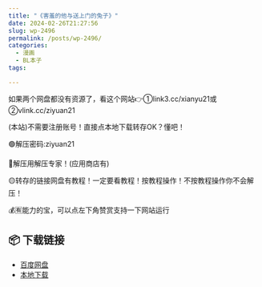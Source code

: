 ```yaml
---
title: "《害羞的他与送上门的兔子》"
date: 2024-02-26T21:27:56
slug: wp-2496
permalink: /posts/wp-2496/
categories:
  - 漫画
  - BL本子
tags:

---
```


如果两个网盘都没有资源了，看这个网站👉①link3.cc/xianyu21或②vlink.cc/ziyuan21

(本站)不需要注册账号！直接点本地下载转存OK？懂吧！

🟢解压密码:ziyuan21

🔵解压用解压专家！(应用商店有)

🟡转存的链接网盘有教程！一定要看教程！按教程操作！不按教程操作你不会解压！

💰🈶能力的宝，可以点左下角赞赏支持一下网站运行

## 📦 下载链接
- [百度网盘](https://blziyuan21.com/pay-download/2496?key=ef23c65994&down_id=0)
- [本地下载](https://blziyuan21.com/pay-download/2496?key=ef23c65994&down_id=1)


